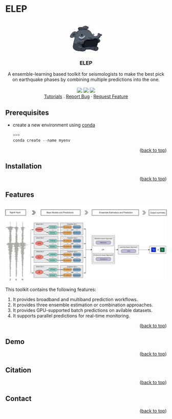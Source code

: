 # ELEP

<!-- PROJECT LOGO & STATUS -->
<br />
<div align="center">
  <a href="https://github.com/congcy/ELEP">
    <img src="images/ELEP_logo.png" alt="Logo" width="100" height="80">
  </a>
  <h3 align="center">ELEP</h3>
  <p align="center">
    A ensemble-learning based toolkit for seismologists to make the best pick on earthquake phases by combining multiple predictions into the one. 
    <br />
    <br />
    <a href="https://github.com/congcy/ELEP/blob/main/LICENSE" alt="Liscence">
        <img src="https://badgen.net/badge/license/BSD-3-Clause/blue" /></a>
    <a href="https://github.com/congcy/ELEP/tree/main/docs" alt="Documentation Status">
        <img src="https://readthedocs.org/projects/ssec-python-project-template/badge/?version=latest" /></a>
    <a href="https://github.com/congcy/ELEP/tree/main/.github/workflows" alt="Test">
        <img src="https://github.com/uw-ssec/python-project-template/actions/workflows/test.yaml/badge.svg" /></a>
    <br />
    <a href="https://ssec-python-project-template.readthedocs.io/en/latest/?badge=latest">Tutorials</a>
    .
    <a href="https://github.com/othneildrew/Best-README-Template/issues">Report Bug</a>
    ·
    <a href="https://github.com/othneildrew/Best-README-Template/issues">Request Feature</a>
  </p>
</div>


## Prerequisites

* create a new environment using [conda](https://www.anaconda.com/) 
  ```python
  >>>
  conda create --name myenv
  ```

<p align="right">(<a href="https://github.com/congcy/ELEP">back to top</a>)</p>

## Installation 

<p align="right">(<a href="https://github.com/congcy/ELEP">back to top</a>)</p>

## Features

![workflow](/images/ELEP_framework.png)

This toolkit contains the following features:

1. It provides broadband and multiband prediction workflows.
2. It provides three ensemble estimation or combination approaches.
3. It provides GPU-supported batch predictions on avilable datasets.
4. It supports parallel predictions for real-time monitoring.

<p align="right">(<a href="https://github.com/congcy/ELEP">back to top</a>)</p>

## Demo

<p align="right">(<a href="https://github.com/congcy/ELEP">back to top</a>)</p>

## Citation 

<p align="right">(<a href="https://github.com/congcy/ELEP">back to top</a>)</p>

## Contact

<p align="right">(<a href="https://github.com/congcy/ELEP">back to top</a>)</p>
